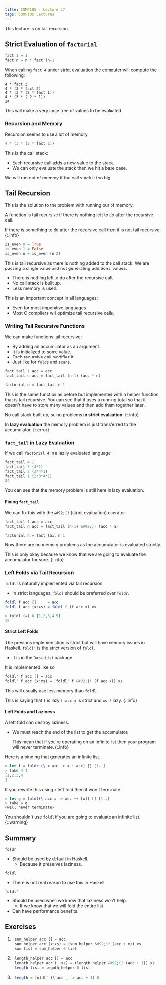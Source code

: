 ```yaml
---
title: COMP105 - Lecture 27
tags: COMP105 Lectures
---
```


This lecture is on tail recursion.

## Strict Evaluation of `factorial`
```haskell
fact 1 = 1
fact n = n * fact (n-1)
```

When calling `fact 4` under strict evaluation the computer will compute the following:

```
4 * fact 3
4 * (3 * fact 2)
4 * (3 * (2 * fact 1))
4 * (3 * ( 2 * 1))
24
```

This will make a very large tree of values to be evaluated

### Recursion and Memory
Recursion seems to use a lot of memory.

```haskell
4 * (3 * (2 * fact 1))
```

This is the call stack:

* Each recursive call adds a new value to the stack.
* We can only evaluate the stack then we hit a base case.

We will run out of memory if the call stack it too big.

## Tail Recursion
This is the solution to the problem with running our of memory.

A function is tail recursive if there is nothing left to do after the recursive call.

If there is something to do after the recursive call then it is not tail recursive.
{:.info}

```haskell
is_even 0 = True
is_even 1 = False
is_even n = is_even (n-2)
```

This is tail recursive as there is nothing added to the call stack. We are passing a single value and not generating additional values.

* There is nothing left to do after the recursive call.
* No call stack is built up.
* Less memory is  used.

This is an important concept in all languages:

* Even for most imperative languages.
* Most C compilers will optimize tail recursive calls.

### Writing Tail Recursive Functions
We can make functions tail recursive:

* By adding an accumulator as an argument.
* It is initialized to some value.
* Each recursive call modifies it.
* Just like for `folds` and `scans`.

```haskell
fact_tail 1 acc = acc
fact_tail n acc = fact_tail (n-1) (acc * n)

factorial n = fact_tail n 1
```

This is the same function as before but implemented with a helper function that is tail recursive. You can see that it uses a running total so that it doesn't have to store many values and then add them together later.

No call stack built up, so no problems **in strict evaluation**.
{:.info}

In **lazy evaluation** the memory problem is just transferred to the accumulator.
{:.error}

### `fact_tail` in Lazy Evaluation
If we call `factorial 4` in a lazily evaluated language:

```haskell
fact_tail 4 1
fact_tail 3 (4*1)
fact_tail 2 (3*4*1)
fact_tail 1 (2*3*4*1)
24
```

You can see that the memory problem is still here in lazy evaluation.

#### Fixing `fact_tail`
We can fix this with the `&#92;(!` (strict evaluation) operator.

```haskell
fact_tail 1 acc = acc
fact_tail n acc = fact_tail (n-1) &#92;)! (acc * n)

factorial n = fact_tail n 1
```

Now there are no memory problems as the accumulator is evaluated strictly.

This is only okay because we know that we are going to evaluate the accumulator for sure.
{:.info}

### Left Folds via Tail Recursion
`foldl` is naturally implemented via tail recursion.

* In strict languages, `foldl` should be preferred over `foldr`.

```haskell
foldl f acc []     = acc
foldl f acc (x:xs) = foldl f (f acc x) xs
```

```haskell
> foldl (=) 0 [1,2,3,4,5]
15
```

#### Strict Left Folds
The previous implementation is strict but will have memory issues in Haskell. `foldl'` is the strict version of `foldl`. 

* It is in the `Data.List` package.

It is implemented like so:

```haskell
foldl' f acc [] = acc
foldl' f acc (x:xs) = (foldl' f &#92;(! (f acc x)) xs
```

This will usually use less memory than `foldl`.

This is saying that `f` is lazy `f acc x` is strict and `xs` is lazy.
{:.info}

#### Left Folds and Laziness
A left fold can destroy laziness.

* We must reach the end of the list to get the accumulator.
	
	This mean that if you're operating on an infinite list then your program will never terminate.
	{:.info}
	
Here is a binding that generates an infinite list.

```haskell
> let f = foldr (\ x acc -> x : acc) [] [1..]
> take 4 f
[1,2,3,4
]
```

If you rewrite this using a left fold then it won't terminate.

```haskell
> let g = foldl(\ acc x -> acc ++ [x]) [] [1..]
> take 4 g
<will never terminate>
```

You shouldn't use `foldl` if you are going to evaluate an infinite list.
{:.warning}

## Summary
`foldr`

* Should be used by default in Haskell.
	* Because it preserves laziness.

`foldl`

* There is not real reason to use this in Haskell.

`foldl'`

* Should be used when we know that laziness won't help.
	* If we know that we will fold the entire list.
* Can have performance benefits.

## Exercises
1. ```haskell
	sum_helper acc [] = acc
	sum_helper acc (x:xs) = (sum_helper &#92;)! (acc + x)) xs
	sum list = sum_helper 0 list
	```
	
1. ```haskell
	length_helper acc [] = acc
	length_helper acc (_:xs) = (length_helper &#92;(! (acc + 1)) xs
	length list = legnth_helper 0 list
	```

1. ```haskell
	length = foldl' (\ acc _ -> acc + 1) 0
	```
